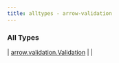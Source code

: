 ```yaml
---
title: alltypes - arrow-validation
---
```


### All Types

| [arrow.validation.Validation](../arrow.validation/-validation/index.html) |  |

